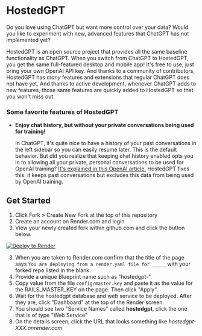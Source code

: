 # HostedGPT

Do you love using ChatGPT but want more control over your data? Would you like to experiment with new, advanced features that ChatGPT has not implemented yet?

HostedGPT is an open source project that provides all the same baseline functionality as ChatGPT. When you switch from ChatGPT to HostedGPT, you get the same full-featured desktop and mobile app! It's free to use, just bring your own OpenAI API key. And thanks to a community of contributors, HostedGPT has *many* features and extensions that regular ChatGPT does not have yet. And thanks to active development, whenever ChatGPT adds to new features, those same features are quickly added to HostedGPT so that you won't miss out.

### Some favorite features of HostedGPT

* **Enjoy chat history, but without your private conversations being used for training!**

  In ChatGPT, it's quite nice to have a history of your past conversations in the left sidebar so you can easily resume later. This is the default behavior. But did you realize that keeping chat history enabled opts you in to allowing all your private, personal conversations to be used for OpenAI training? [It's explained in this OpenAI article.](https://help.openai.com/en/articles/7730893-data-controls-faq) HostedGPT fixes this: it keeps past conversations but excludes this data from being used by OpenAI training.

## Get Started

1. Click Fork > Create New Fork at the top of this repository
2. Create an account on Render.com and login
2. View your newly created fork within github.com and click the button below.

[![Deploy to Render](https://render.com/images/deploy-to-render-button.svg)](https://render.com/deploy)

3. When you are taken to Render.com confirm that the title of the page says `You are deploying from a render.yaml file for _____` with your forked repo listed in the blank.
4. Provide a unique Blueprint name such as "hostedgpt-<yourname>".
5. Copy value from the file `config/master.key` and paste it as the value for the RAILS_MASTER_KEY on the page. Then click "Apply".
6. Wait for the hostedgpt database and web service to be deployed. After they are, click "Dashboard" at the top of the Render screen.
7. You should see two "Service Names" called **hostedgpt**, click the one that is of type "Web Service"
8. On the details screen, click the URL that looks something like _hostedgpt-XXX.onrender.com_
